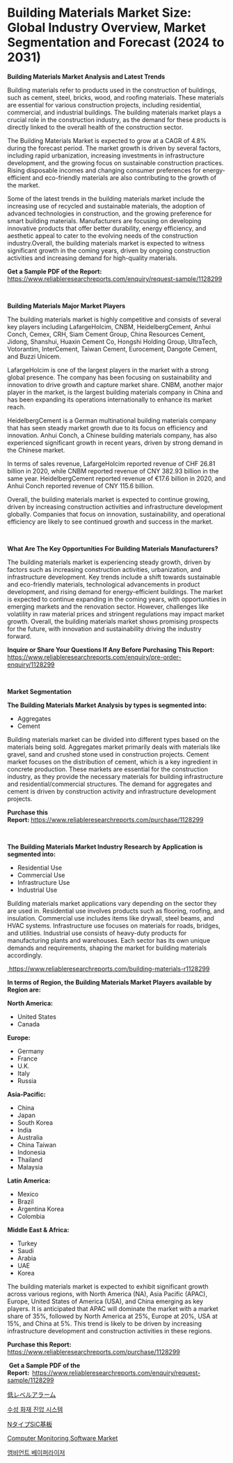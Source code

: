 <p><h1>Building Materials Market Size: Global Industry Overview, Market Segmentation and Forecast (2024 to 2031)</h1></p><p><strong>Building Materials Market Analysis and Latest Trends</strong></p>
<p><p>Building materials refer to products used in the construction of buildings, such as cement, steel, bricks, wood, and roofing materials. These materials are essential for various construction projects, including residential, commercial, and industrial buildings. The building materials market plays a crucial role in the construction industry, as the demand for these products is directly linked to the overall health of the construction sector.</p><p>The Building Materials Market is expected to grow at a CAGR of 4.8% during the forecast period. The market growth is driven by several factors, including rapid urbanization, increasing investments in infrastructure development, and the growing focus on sustainable construction practices. Rising disposable incomes and changing consumer preferences for energy-efficient and eco-friendly materials are also contributing to the growth of the market.</p><p>Some of the latest trends in the building materials market include the increasing use of recycled and sustainable materials, the adoption of advanced technologies in construction, and the growing preference for smart building materials. Manufacturers are focusing on developing innovative products that offer better durability, energy efficiency, and aesthetic appeal to cater to the evolving needs of the construction industry.Overall, the building materials market is expected to witness significant growth in the coming years, driven by ongoing construction activities and increasing demand for high-quality materials.</p></p>
<p><strong>Get a Sample PDF of the Report:&nbsp;</strong> <a href="https://www.reliableresearchreports.com/enquiry/request-sample/1128299">https://www.reliableresearchreports.com/enquiry/request-sample/1128299</a></p>
<p>&nbsp;</p>
<p><strong>Building Materials Major Market Players</strong></p>
<p><p>The building materials market is highly competitive and consists of several key players including LafargeHolcim, CNBM, HeidelbergCement, Anhui Conch, Cemex, CRH, Siam Cement Group, China Resources Cement, Jidong, Shanshui, Huaxin Cement Co, Hongshi Holding Group, UltraTech, Votorantim, InterCement, Taiwan Cement, Eurocement, Dangote Cement, and Buzzi Unicem.</p><p>LafargeHolcim is one of the largest players in the market with a strong global presence. The company has been focusing on sustainability and innovation to drive growth and capture market share. CNBM, another major player in the market, is the largest building materials company in China and has been expanding its operations internationally to enhance its market reach.</p><p>HeidelbergCement is a German multinational building materials company that has seen steady market growth due to its focus on efficiency and innovation. Anhui Conch, a Chinese building materials company, has also experienced significant growth in recent years, driven by strong demand in the Chinese market.</p><p>In terms of sales revenue, LafargeHolcim reported revenue of CHF 26.81 billion in 2020, while CNBM reported revenue of CNY 382.93 billion in the same year. HeidelbergCement reported revenue of €17.6 billion in 2020, and Anhui Conch reported revenue of CNY 115.6 billion.</p><p>Overall, the building materials market is expected to continue growing, driven by increasing construction activities and infrastructure development globally. Companies that focus on innovation, sustainability, and operational efficiency are likely to see continued growth and success in the market.</p></p>
<p>&nbsp;</p>
<p><strong>What Are The Key Opportunities For Building Materials Manufacturers?</strong></p>
<p><p>The building materials market is experiencing steady growth, driven by factors such as increasing construction activities, urbanization, and infrastructure development. Key trends include a shift towards sustainable and eco-friendly materials, technological advancements in product development, and rising demand for energy-efficient buildings. The market is expected to continue expanding in the coming years, with opportunities in emerging markets and the renovation sector. However, challenges like volatility in raw material prices and stringent regulations may impact market growth. Overall, the building materials market shows promising prospects for the future, with innovation and sustainability driving the industry forward.</p></p>
<p><strong>Inquire or Share Your Questions If Any Before Purchasing This Report:</strong> <a href="https://www.reliableresearchreports.com/enquiry/pre-order-enquiry/1128299">https://www.reliableresearchreports.com/enquiry/pre-order-enquiry/1128299</a></p>
<p>&nbsp;</p>
<p><strong>Market Segmentation</strong></p>
<p><strong>The Building Materials Market Analysis by types is segmented into:</strong></p>
<p><ul><li>Aggregates</li><li>Cement</li></ul></p>
<p><p>Building materials market can be divided into different types based on the materials being sold. Aggregates market primarily deals with materials like gravel, sand and crushed stone used in construction projects. Cement market focuses on the distribution of cement, which is a key ingredient in concrete production. These markets are essential for the construction industry, as they provide the necessary materials for building infrastructure and residential/commercial structures. The demand for aggregates and cement is driven by construction activity and infrastructure development projects.</p></p>
<p><strong>Purchase this Report:&nbsp;</strong><a href="https://www.reliableresearchreports.com/purchase/1128299">https://www.reliableresearchreports.com/purchase/1128299</a></p>
<p>&nbsp;</p>
<p><strong>The Building Materials Market Industry Research by Application is segmented into:</strong></p>
<p><ul><li>Residential Use</li><li>Commercial Use</li><li>Infrastructure Use</li><li>Industrial Use</li></ul></p>
<p><p>Building materials market applications vary depending on the sector they are used in. Residential use involves products such as flooring, roofing, and insulation. Commercial use includes items like drywall, steel beams, and HVAC systems. Infrastructure use focuses on materials for roads, bridges, and utilities. Industrial use consists of heavy-duty products for manufacturing plants and warehouses. Each sector has its own unique demands and requirements, shaping the market for building materials accordingly.</p></p>
<p><a href="https://www.reliableresearchreports.com/building-materials-r1128299">&nbsp;https://www.reliableresearchreports.com/building-materials-r1128299</a></p>
<p><strong>In terms of Region, the Building Materials Market Players available by Region are:</strong></p>
<p>
    <p> <strong> North America: </strong>
        <ul>
            <li>United States</li>
            <li>Canada</li>
        </ul>
        </p> 
    <p> <strong> Europe: </strong>
        <ul>
            <li>Germany</li>
            <li>France</li>
            <li>U.K.</li>
            <li>Italy</li>
            <li>Russia</li>
        </ul>
        </p> 
    <p> <strong> Asia-Pacific: </strong>
        <ul>
            <li>China</li>
            <li>Japan</li>
            <li>South Korea</li>
            <li>India</li>
            <li>Australia</li>
            <li>China Taiwan</li>
            <li>Indonesia</li>
            <li>Thailand</li>
            <li>Malaysia</li>
        </ul>
        </p> 
    <p> <strong> Latin America: </strong>
        <ul>
            <li>Mexico</li>
            <li>Brazil</li>
            <li>Argentina Korea</li>
            <li>Colombia</li>
        </ul>
        </p> 
    <p> <strong> Middle East & Africa: </strong>
        <ul>
            <li>Turkey</li>
            <li>Saudi</li>
            <li>Arabia</li>
            <li>UAE</li>
            <li>Korea</li>
        </ul>
    </p>
    </p>
<p><p>The building materials market is expected to exhibit significant growth across various regions, with North America (NA), Asia Pacific (APAC), Europe, United States of America (USA), and China emerging as key players. It is anticipated that APAC will dominate the market with a market share of 35%, followed by North America at 25%, Europe at 20%, USA at 15%, and China at 5%. This trend is likely to be driven by increasing infrastructure development and construction activities in these regions.</p></p>
<p><strong>Purchase this Report: </strong><a href="https://www.reliableresearchreports.com/purchase/1128299">https://www.reliableresearchreports.com/purchase/1128299</a></p>
<p>&nbsp;<strong>Get a Sample PDF of the Report:&nbsp;&nbsp;</strong><a href="https://www.reliableresearchreports.com/enquiry/request-sample/1128299">https://www.reliableresearchreports.com/enquiry/request-sample/1128299</a></p>
<p><strong></strong></p>
<p><p><a href="https://medium.com/@redsalmon1949/%E4%BD%8E%E3%81%84%E6%B0%B4%E6%BA%96%E3%81%AE%E8%AD%A6%E5%A0%B1%E5%B8%82%E5%A0%B4%E8%A6%8F%E6%A8%A1-%E5%B8%82%E5%A0%B4%E5%8B%95%E5%90%91%E3%81%A8%E5%B8%82%E5%A0%B4%E4%BA%88%E6%B8%AC-2024%E5%B9%B4%E3%81%8B%E3%82%892031%E5%B9%B4-d05ae58a1fd5">低レベルアラーム</a></p><p><a href="https://github.com/admichael111/Market-Research-Report-List-1/blob/main/8700248128767.md">수성 화재 진압 시스템</a></p><p><a href="https://github.com/gfggqjbfys368009/Market-Research-Report-List-3/blob/main/7663398122827.md">NタイプSiC基板</a></p><p><a href="https://github.com/ikahanika44/Market-Research-Report-List-1/blob/main/computer-monitoring-software-market.md">Computer Monitoring Software Market</a></p><p><a href="https://github.com/msujons1512/Market-Research-Report-List-1/blob/main/2876176128768.md">앰비언트 베이퍼라이저</a></p></p>